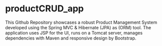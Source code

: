 # productCRUD_app
This Github Repository showcases a robust Product Management System developed using the Spring MVC &amp; Hibernate (JPA) as (ORM) tool. The application uses JSP for the UI, runs on a Tomcat server, manages dependencies with Maven and responsive design by Bootstrap.

